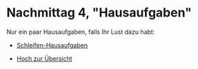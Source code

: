 # Nachmittag  4, "Hausaufgaben"

Nur ein paar Hausaufgaben, falls Ihr Lust dazu habt:

* [Schleifen-Hausaufgaben](07_01_Nachlese/index.html)


* [Hoch zur Übersicht](../index.html)


